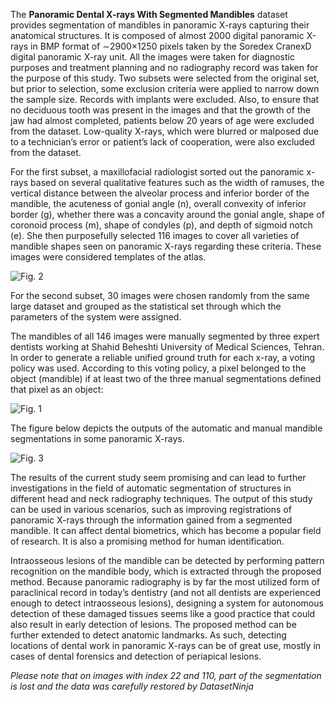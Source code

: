 The **Panoramic Dental X-rays With Segmented Mandibles** dataset provides segmentation of mandibles in panoramic X-rays capturing their anatomical structures. It is composed of almost 2000 digital panoramic X-rays in BMP format of ∼2900×1250 pixels taken by the Soredex CranexD digital panoramic X-ray unit. All the images were taken for diagnostic purposes and treatment planning and no radiography record was taken for the purpose of this study. Two subsets were selected from the original set, but prior to selection, some exclusion criteria were applied to narrow down the sample size. Records with implants were excluded. Also, to ensure that no deciduous tooth was present in the images and that the growth of the jaw had almost completed, patients below 20 years of age were excluded from the dataset. Low-quality X-rays, which were blurred or malposed due to a technician’s error or patient’s lack of cooperation, were also excluded from the dataset.

For the first subset, a maxillofacial radiologist sorted out the panoramic x-rays based on several qualitative features such as the width of ramuses, the vertical distance between the alveolar process and inferior border of the mandible, the acuteness of gonial angle (n), overall convexity of inferior border (g), whether there was a concavity around the gonial angle, shape of coronoid process (m), shape of condyles (p), and depth of sigmoid notch (e). She then purposefully selected 116 images to cover all varieties of mandible shapes seen on panoramic X-rays regarding these criteria. These images were considered templates of the atlas.

![Fig. 2](https://www.ncbi.nlm.nih.gov/pmc/articles/PMC4652330/bin/JMI-002-044003-g002.jpg)

For the second subset, 30 images were chosen randomly from the same large dataset and grouped as the statistical set through which the parameters of the system were assigned.

The mandibles of all 146 images were manually segmented by three expert dentists working at Shahid Beheshti University of Medical Sciences, Tehran. In order to generate a reliable unified ground truth for each x-ray, a voting policy was used. According to this voting policy, a pixel belonged to the object (mandible) if at least two of the three manual segmentations defined that pixel as an object:

![Fig. 1](https://www.ncbi.nlm.nih.gov/pmc/articles/PMC4652330/bin/JMI-002-044003-g001.jpg)

The figure below depicts the outputs of the automatic and manual mandible segmentations in some panoramic X-rays.

![Fig. 3](https://www.ncbi.nlm.nih.gov/pmc/articles/PMC4652330/bin/JMI-002-044003-g007.jpg)

The results of the current study seem promising and can lead to further investigations in the field of automatic segmentation of structures in different head and neck radiography techniques. The output of this study can be used in various scenarios, such as improving registrations of panoramic X-rays through the information gained from a segmented mandible. It can affect dental biometrics, which has become a popular field of research. It is also a promising method for human identification.

Intraosseous lesions of the mandible can be detected by performing pattern recognition on the mandible body, which is extracted through the proposed method. Because panoramic radiography is by far the most utilized form of paraclinical record in today’s dentistry (and not all dentists are experienced enough to detect intraosseous lesions), designing a system for autonomous detection of these damaged tissues seems like a good practice that could also result in early detection of lesions. The proposed method can be further extended to detect anatomic landmarks. As such, detecting locations of dental work in panoramic X-rays can be of great use, mostly in cases of dental forensics and detection of periapical lesions.

<i>Please note that on images with index 22 and 110, part of the segmentation is lost and the data was carefully restored by DatasetNinja</i>
